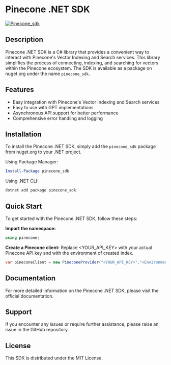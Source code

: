 # Pinecone .NET SDK
[![Pinecone_sdk](https://img.shields.io/nuget/v/pinecone_sdk?style=for-the-badge)](https://www.nuget.org/packages/pinecone_sdk/)


## Description

Pinecone .NET SDK is a C# library that provides a convenient way to interact with Pinecone's Vector Indexing and Search services. This library simplifies the process of connecting, indexing, and searching for vectors within the Pinecone ecosystem. The SDK is available as a package on nuget.org under the name `pinecone_sdk`.

## Features

- Easy integration with Pinecone's Vector Indexing and Search services
- Easy to use with GPT implementations
- Asynchronous API support for better performance
- Comprehensive error handling and logging

## Installation

To install the Pinecone .NET SDK, simply add the `pinecone_sdk` package from nuget.org to your .NET project.

Using Package Manager:

```powershell
Install-Package pinecone_sdk
```

Using .NET CLI:

```csharp
dotnet add package pinecone_sdk
```

## Quick Start

To get started with the Pinecone .NET SDK, follow these steps:

 **Import the namespace:**

```csharp
using pinecone;
```

 **Create a Pinecone client:**
Replace <YOUR_API_KEY> with your actual Pinecone API key and <Environment> with the environment of created index.

```csharp
var pineconeClient = new PineconeProvider("<YOUR_API_KEY>","<Environment>");
```



## Documentation
For more detailed information on the Pinecone .NET SDK, please visit the official documentation.

## Support
If you encounter any issues or require further assistance, please raise an issue in the GitHub repository.

## License
This SDK is distributed under the MIT License.